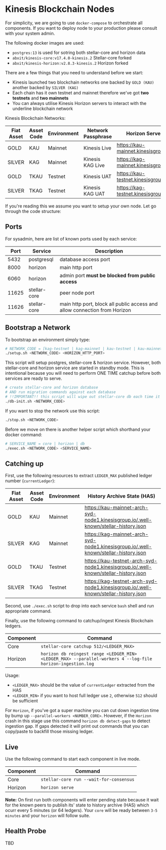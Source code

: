 # Kinesis Blockchain Nodes

For simplicity, we are going to use `docker-compose` to orchestrate all components. If you want to deploy node to your production please consult with your system admin.

The following docker images are used:

- `postgres:13` is used for sotring both stellar-core and horizon data
- `abxit/kinesis-core:v17.4.0-kinesis.2` Stellar-core forked
- `abxit/kinesis-horizon:v2.8.3-kinesis.2` Horizon forked

There are a few things that you need to understand before we start:

- Kinesis launched two blockchain networks one backed by `GOLD (KAU)` another backed by `SILVER (KAG)`
- Each chain has it own testnet and mainnet therefore we've got **two testnets** and **two mainnets**
- You can always utilise Kinesis Horizon servers to interact with the underline blockchain network

Kinesis Blockchain Networks:

| Fiat Asset | Asset Code | Environment | Network Passphrase | Horizon Server                      |
| ---------- | ---------- | ----------- | ------------------ | ----------------------------------- |
| GOLD       | KAU        | Mainnet     | Kinesis Live       | https://kau-mainnet.kinesisgroup.io |
| SILVER     | KAG        | Mainnet     | Kinesis KAG Live   | https://kag-mainnet.kinesisgroup.io |
| GOLD       | TKAU       | Testnet     | Kinesis UAT        | https://kau-testnet.kinesisgroup.io |
| SILVER     | TKAG       | Testnet     | Kinesis KAG UAT    | https://kag-testnet.kinesisgroup.io |

If you're reading this we assume you want to setup your own node. Let go through the code structure:

## Ports

For sysadmin, here are list of known ports used by each service:

| Port  | Service      | Description                                                               |
| ----- | ------------ | ------------------------------------------------------------------------- |
| 5432  | postgresql   | database access port                                                      |
| 8000  | horizon      | main http port                                                            |
| 6060  | horizon      | admin port **must be blocked from public access**                         |
| 11625 | stellar-core | peer node port                                                            |
| 11626 | stellar-core | main http port, block all public access and allow connection from Horizon |

## Bootstrap a Network

To bootstrap an environment simply type:

```bash
# NETWORK_CODE = [kag-testnet | kag-mainnet | kau-testnet | kau-mainnet]
./setup.sh <NETWORK_CODE> <HORIZON_HTTP_PORT>
```

This script will setup postgres, stellar-core & horizon service. However, both stellar-core and horizon service are started in standby mode.
This is intentional because you will need to perform ONE TIME catchup before both services are ready to serve.

```bash
# create stellar-core and horizon database
# AND run migration commands against each database
# !!IMPORTANT!! this script will wipe out stellar-core db each time it runs.
./db-init.sh <NETWORK_CODE>
```

If you want to stop the network use this script:

```bash
./stop.sh <NETWORK_CODE>
```

Before we move on there is another helper script which shorthand your docker command:

```bash
# SERVICE_NAME = core | horizon | db
./exec.sh <NETWORK_CODE> <SERVICE_NAME>
```

## Catching up

First, use the following resources to extract `LEDGER_MAX` published ledger number (`currentLedger`):

| Fiat Asset | Asset Code | Environment | History Archive State (HAS)                                                         |
| ---------- | ---------- | ----------- | ----------------------------------------------------------------------------------- |
| GOLD       | KAU        | Mainnet     | https://kau-mainnet-arch-syd-node1.kinesisgroup.io/.well-known/stellar-history.json |
| SILVER     | KAG        | Mainnet     | https://kag-mainnet-arch-syd-node1.kinesisgroup.io/.well-known/stellar-history.json |
| GOLD       | TKAU       | Testnet     | https://kau-testnet-arch-syd-node1.kinesisgroup.io/.well-known/stellar-history.json |
| SILVER     | TKAG       | Testnet     | https://kag-testnet-arch-syd-node1.kinesisgroup.io/.well-known/stellar-history.json |

Second, use `./exec.sh` script to drop into each service `bash` shell and run appropriate command.

Finally, use the following command to catchup/ingest Kinesis Blockchain ledgers.

| Component | Command                                                                                                     |
| --------- | ----------------------------------------------------------------------------------------------------------- |
| Core      | `stellar-core catchup 512/<LEDGER_MAX>`                                                                     |
| Horizon   | `horizon db reingest range <LEDGER_MIN> <LEDGER_MAX> --parallel-workers 4 --log-file horizon-ingestion.log` |

Usage:

- `<LEDGER_MAX>` should be the value of `currentLedger` extracted from the HAS
- `<LEDGER_MIN>` if you want to host full ledger use `2`, otherwise `512` should be sufficient

For `Horizon`, if you've got a super machine you can cut down ingestion time by bump up `--parallel-workers <NUMBER_CORE>`. However, if the `Horizon` crash in this stage use this command `horizon db detect-gaps` to detect ingestion gap. If gaps detected it will print out commands that you can copy/paste to backfill those missing ledger.

## Live

Use the following command to start each component in live mode.

| Component | Command                                 |
| --------- | --------------------------------------- |
| Core      | `stellar-core run --wait-for-consensus` |
| Horizon   | `horizon serve`                         |

**Note:** On first run both components will enter pending state because it wait for the known peers to publish its' state to history archive (HAS) which ocurr every 5 minutes (or 64 ledgers).
Your `core` will be ready between `3-5 minutes` and your `horizon` will follow suite.

## Health Probe

TBD
